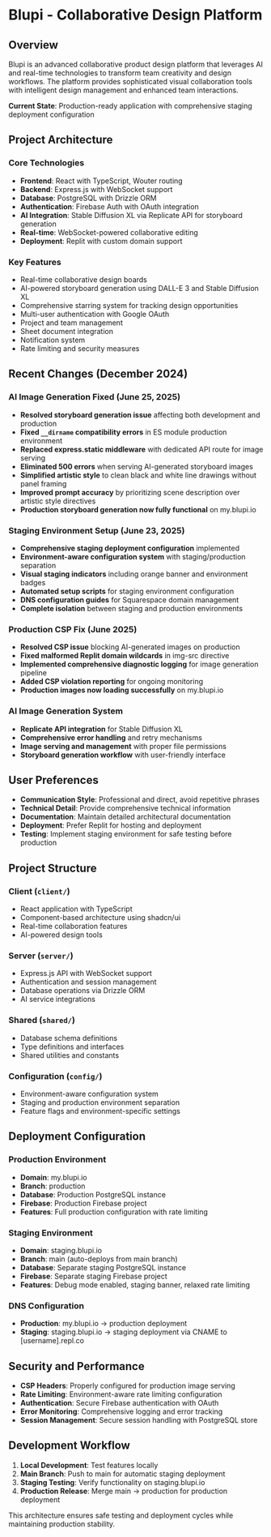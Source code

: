 # Blupi - Collaborative Design Platform

## Overview
Blupi is an advanced collaborative product design platform that leverages AI and real-time technologies to transform team creativity and design workflows. The platform provides sophisticated visual collaboration tools with intelligent design management and enhanced team interactions.

**Current State**: Production-ready application with comprehensive staging deployment configuration

## Project Architecture

### Core Technologies
- **Frontend**: React with TypeScript, Wouter routing
- **Backend**: Express.js with WebSocket support
- **Database**: PostgreSQL with Drizzle ORM
- **Authentication**: Firebase Auth with OAuth integration
- **AI Integration**: Stable Diffusion XL via Replicate API for storyboard generation
- **Real-time**: WebSocket-powered collaborative editing
- **Deployment**: Replit with custom domain support

### Key Features
- Real-time collaborative design boards
- AI-powered storyboard generation using DALL-E 3 and Stable Diffusion XL
- Comprehensive starring system for tracking design opportunities
- Multi-user authentication with Google OAuth
- Project and team management
- Sheet document integration
- Notification system
- Rate limiting and security measures

## Recent Changes (December 2024)

### AI Image Generation Fixed (June 25, 2025)
- **Resolved storyboard generation issue** affecting both development and production
- **Fixed `__dirname` compatibility errors** in ES module production environment
- **Replaced express.static middleware** with dedicated API route for image serving
- **Eliminated 500 errors** when serving AI-generated storyboard images
- **Simplified artistic style** to clean black and white line drawings without panel framing
- **Improved prompt accuracy** by prioritizing scene description over artistic style directives
- **Production storyboard generation now fully functional** on my.blupi.io

### Staging Environment Setup (June 23, 2025)
- **Comprehensive staging deployment configuration** implemented
- **Environment-aware configuration system** with staging/production separation
- **Visual staging indicators** including orange banner and environment badges
- **Automated setup scripts** for staging environment configuration
- **DNS configuration guides** for Squarespace domain management
- **Complete isolation** between staging and production environments

### Production CSP Fix (June 2025)
- **Resolved CSP issue** blocking AI-generated images on production
- **Fixed malformed Replit domain wildcards** in img-src directive
- **Implemented comprehensive diagnostic logging** for image generation pipeline
- **Added CSP violation reporting** for ongoing monitoring
- **Production images now loading successfully** on my.blupi.io

### AI Image Generation System
- **Replicate API integration** for Stable Diffusion XL
- **Comprehensive error handling** and retry mechanisms  
- **Image serving and management** with proper file permissions
- **Storyboard generation workflow** with user-friendly interface

## User Preferences
- **Communication Style**: Professional and direct, avoid repetitive phrases
- **Technical Detail**: Provide comprehensive technical information
- **Documentation**: Maintain detailed architectural documentation
- **Deployment**: Prefer Replit for hosting and deployment
- **Testing**: Implement staging environment for safe testing before production

## Project Structure

### Client (`client/`)
- React application with TypeScript
- Component-based architecture using shadcn/ui
- Real-time collaboration features
- AI-powered design tools

### Server (`server/`)
- Express.js API with WebSocket support
- Authentication and session management
- Database operations via Drizzle ORM
- AI service integrations

### Shared (`shared/`)
- Database schema definitions
- Type definitions and interfaces
- Shared utilities and constants

### Configuration (`config/`)
- Environment-aware configuration system
- Staging and production environment separation
- Feature flags and environment-specific settings

## Deployment Configuration

### Production Environment
- **Domain**: my.blupi.io
- **Branch**: production
- **Database**: Production PostgreSQL instance
- **Firebase**: Production Firebase project
- **Features**: Full production configuration with rate limiting

### Staging Environment  
- **Domain**: staging.blupi.io
- **Branch**: main (auto-deploys from main branch)
- **Database**: Separate staging PostgreSQL instance
- **Firebase**: Separate staging Firebase project
- **Features**: Debug mode enabled, staging banner, relaxed rate limiting

### DNS Configuration
- **Production**: my.blupi.io → production deployment
- **Staging**: staging.blupi.io → staging deployment via CNAME to [username].repl.co

## Security and Performance
- **CSP Headers**: Properly configured for production image serving
- **Rate Limiting**: Environment-aware rate limiting configuration
- **Authentication**: Secure Firebase authentication with OAuth
- **Error Monitoring**: Comprehensive logging and error tracking
- **Session Management**: Secure session handling with PostgreSQL store

## Development Workflow
1. **Local Development**: Test features locally
2. **Main Branch**: Push to main for automatic staging deployment
3. **Staging Testing**: Verify functionality on staging.blupi.io
4. **Production Release**: Merge main → production for production deployment

This architecture ensures safe testing and deployment cycles while maintaining production stability.